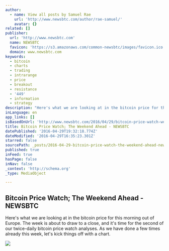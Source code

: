```yaml
---
author:
  - name: View all posts by Samuel Rae
    url: 'http://www.newsbtc.com/author/rae-samuel/'
    avatar: {}
related: []
publisher:
  url: 'http://www.newsbtc.com'
  name: NEWSBTC
  favicon: 'https://s3.amazonaws.com/common-newsbtc/images/favicon.ico'
  domain: www.newsbtc.com
keywords:
  - bitcoin
  - charts
  - trading
  - intrarange
  - price
  - breakout
  - resistance
  - '449'
  - information
  - strategy
description: "Here's what we are looking at in the bitcoin price for this morning out of Europe. The week is about to draw to a close, and it's time for the second of our twice-daily bitcoin price watch analyses. As we have done a few times already this week, let's kick things off with a chart."
inLanguage: en
app_links: []
isBasedOnUrl: 'http://www.newsbtc.com/2016/04/29/bitcoin-price-watch-weekend-ahead/'
title: Bitcoin Price Watch; The Weekend Ahead - NEWSBTC
datePublished: '2016-04-29T19:32:18.774Z'
dateModified: '2016-04-29T16:35:23.301Z'
starred: false
sourcePath: _posts/2016-04-29-bitcoin-price-watch-the-weekend-ahead-newsbtc.md
published: true
inFeed: true
hasPage: false
inNav: false
_context: 'http://schema.org'
_type: MediaObject

---
```

<article style=""><h1>Bitcoin Price Watch; The Weekend Ahead - NEWSBTC</h1><p>Here's what we are looking at in the bitcoin price for this morning out of Europe. The week is about to draw to a close, and it's time for the second of our twice-daily bitcoin price watch analyses. As we have done a few times already this week, let's kick things off with a chart.</p><img src="http://s3.amazonaws.com/main-newsbtc-images/2016/04/29153205/Screen-Shot-2016-04-29-at-16.28.07.png" /></article>